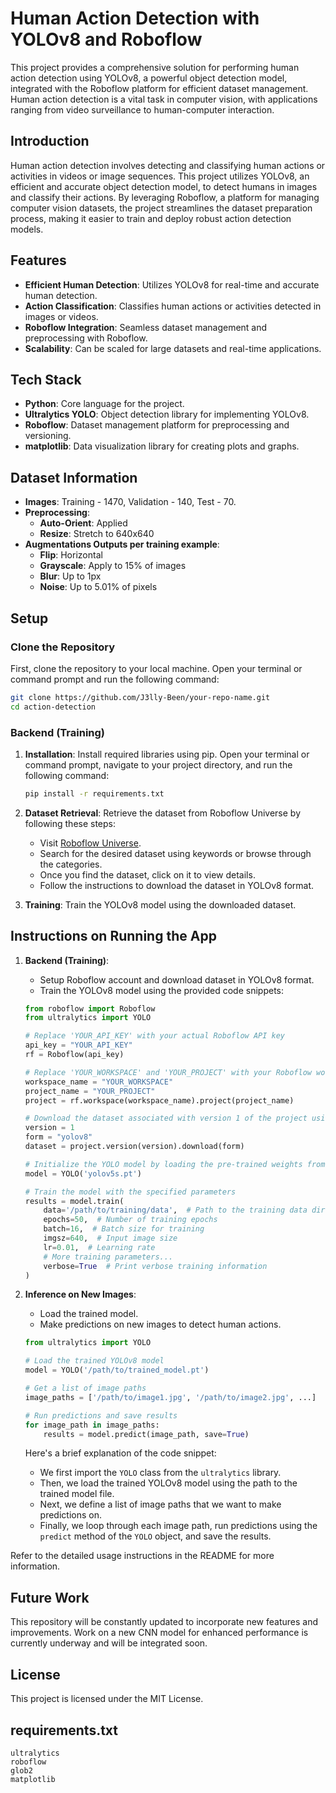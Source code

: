 # Human Action Detection with YOLOv8 and Roboflow

This project provides a comprehensive solution for performing human action detection using YOLOv8, a powerful object detection model, integrated with the Roboflow platform for efficient dataset management. Human action detection is a vital task in computer vision, with applications ranging from video surveillance to human-computer interaction.

## Introduction

Human action detection involves detecting and classifying human actions or activities in videos or image sequences. This project utilizes YOLOv8, an efficient and accurate object detection model, to detect humans in images and classify their actions. By leveraging Roboflow, a platform for managing computer vision datasets, the project streamlines the dataset preparation process, making it easier to train and deploy robust action detection models.

## Features

- **Efficient Human Detection**: Utilizes YOLOv8 for real-time and accurate human detection.
- **Action Classification**: Classifies human actions or activities detected in images or videos.
- **Roboflow Integration**: Seamless dataset management and preprocessing with Roboflow.
- **Scalability**: Can be scaled for large datasets and real-time applications.

## Tech Stack

- **Python**: Core language for the project.
- **Ultralytics YOLO**: Object detection library for implementing YOLOv8.
- **Roboflow**: Dataset management platform for preprocessing and versioning.
- **matplotlib**: Data visualization library for creating plots and graphs.

## Dataset Information

- **Images**: Training - 1470, Validation - 140, Test - 70.
- **Preprocessing**:
  - **Auto-Orient**: Applied
  - **Resize**: Stretch to 640x640
- **Augmentations Outputs per training example**:
  - **Flip**: Horizontal
  - **Grayscale**: Apply to 15% of images
  - **Blur**: Up to 1px
  - **Noise**: Up to 5.01% of pixels

## Setup

### Clone the Repository

First, clone the repository to your local machine. Open your terminal or command prompt and run the following command:

```bash
git clone https://github.com/J3lly-Been/your-repo-name.git
cd action-detection
```

### Backend (Training)

1. **Installation**: Install required libraries using pip. Open your terminal or command prompt, navigate to your project directory, and run the following command:
   
   ```bash
   pip install -r requirements.txt
   ```

2. **Dataset Retrieval**: Retrieve the dataset from Roboflow Universe by following these steps:
   
   - Visit [Roboflow Universe](https://universe.roboflow.com/).
   - Search for the desired dataset using keywords or browse through the categories.
   - Once you find the dataset, click on it to view details.
   - Follow the instructions to download the dataset in YOLOv8 format.

3. **Training**: Train the YOLOv8 model using the downloaded dataset. 

## Instructions on Running the App

1. **Backend (Training)**:
    - Setup Roboflow account and download dataset in YOLOv8 format.
    - Train the YOLOv8 model using the provided code snippets:

    ```python
    from roboflow import Roboflow
    from ultralytics import YOLO

    # Replace 'YOUR_API_KEY' with your actual Roboflow API key
    api_key = "YOUR_API_KEY"
    rf = Roboflow(api_key)

    # Replace 'YOUR_WORKSPACE' and 'YOUR_PROJECT' with your Roboflow workspace and project names
    workspace_name = "YOUR_WORKSPACE"
    project_name = "YOUR_PROJECT"
    project = rf.workspace(workspace_name).project(project_name)

    # Download the dataset associated with version 1 of the project using YOLOv8 format
    version = 1
    form = "yolov8"
    dataset = project.version(version).download(form)

    # Initialize the YOLO model by loading the pre-trained weights from 'yolov5s.pt'
    model = YOLO('yolov5s.pt')

    # Train the model with the specified parameters
    results = model.train(
        data='/path/to/training/data',  # Path to the training data directory
        epochs=50,  # Number of training epochs
        batch=16,  # Batch size for training
        imgsz=640,  # Input image size
        lr=0.01,  # Learning rate
        # More training parameters...
        verbose=True  # Print verbose training information
    )
    ```

2. **Inference on New Images**:
    - Load the trained model.
    - Make predictions on new images to detect human actions.

    ```python
    from ultralytics import YOLO

    # Load the trained YOLOv8 model
    model = YOLO('/path/to/trained_model.pt')

    # Get a list of image paths
    image_paths = ['/path/to/image1.jpg', '/path/to/image2.jpg', ...]

    # Run predictions and save results
    for image_path in image_paths:
        results = model.predict(image_path, save=True)
    ```

    Here's a brief explanation of the code snippet:
    
    - We first import the `YOLO` class from the `ultralytics` library.
    - Then, we load the trained YOLOv8 model using the path to the trained model file.
    - Next, we define a list of image paths that we want to make predictions on.
    - Finally, we loop through each image path, run predictions using the `predict` method of the `YOLO` object, and save the results.

Refer to the detailed usage instructions in the README for more information.

## Future Work

This repository will be constantly updated to incorporate new features and improvements. Work on a new CNN model for enhanced performance is currently underway and will be integrated soon.

## License

This project is licensed under the MIT License.

## requirements.txt

```
ultralytics
roboflow
glob2
matplotlib
```
